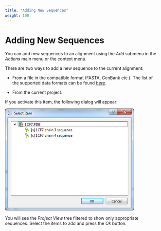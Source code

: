 ```yaml
---
title: "Adding New Sequences"
weight: 100
---
```



# Adding New Sequences

You can add new sequences to an alignment using the _Add_ submenu in the _Actions_ main menu or the context menu.

There are two ways to add a new sequence to the current alignment:

*   From a file in the compatible format (FASTA, GenBank etc.). The list of the supported data formats can be found [_here_](Appendix-A.supported-file-formats.md).

*   From the current project.


If you activate this item, the following dialog will appear:


![](/images/65929678/65929679.png)

You will see the _Project View_ tree filtered to show only appropriate sequences. Select the items to add and press the _Ok_ button.
